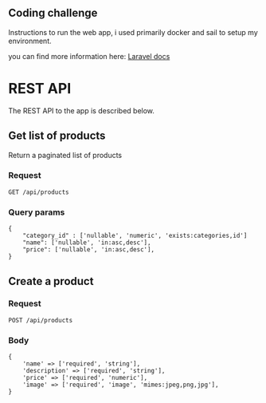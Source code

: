

## Coding challenge

Instructions to run the web app, i used primarily docker and sail to setup my environment.

you can find more information here:  <a href="https://laravel.com/docs/9.x/installation#laravel-and-docker" target="_blank">Laravel docs</a>



# REST API

The REST API to the app is described below.

## Get list of products

Return a paginated list of products

### Request

`GET /api/products` 
### Query params
    {
        "category_id" : ['nullable', 'numeric', 'exists:categories,id']
        "name": ['nullable', 'in:asc,desc'],
        "price": ['nullable', 'in:asc,desc'],
    }


## Create a product



### Request

`POST /api/products`

### Body
    {
        'name' => ['required', 'string'],
        'description' => ['required', 'string'],
        'price' => ['required', 'numeric'],
        'image' => ['required', 'image', 'mimes:jpeg,png,jpg'],
    }

